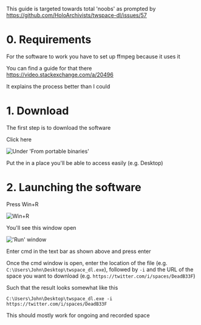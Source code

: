 This guide is targeted towards total 'noobs' as prompted by https://github.com/HoloArchivists/twspace-dl/issues/57

# 0. Requirements
For the software to work you have to set up ffmpeg because it uses it

You can find a guide for that there https://video.stackexchange.com/a/20496

It explains the process better than I could 

# 1. Download
The first step is to download the software

Click here

![Under 'From portable binaries'](https://user-images.githubusercontent.com/77058942/169108801-549f0ae4-b5f7-43ef-9c93-e813ee09596e.png)

Put the in a place you'll be able to access easily (e.g. Desktop)

# 2. Launching the software
Press Win+R

![Win+R](https://user-images.githubusercontent.com/77058942/169109433-db730bef-5e1b-41b6-828f-bca32bb56e6a.png)

You'll see this window open

!['Run' window](https://user-images.githubusercontent.com/77058942/169109571-ea20df43-bf9b-4e31-a039-171af89b8760.png)

Enter cmd in the text bar as shown above and press enter

Once the cmd window is open, enter the location of the file (e.g. `C:\Users\John\Desktop\twspace_dl.exe`), followed by `-i` 
and the URL of the space you want to download (e.g. `https://twitter.com/i/spaces/DeadB33F`)

Such that the result looks somewhat like this 
```
C:\Users\John\Desktop\twspace_dl.exe -i https://twitter.com/i/spaces/DeadB33F
```

This should mostly work for ongoing and recorded space
